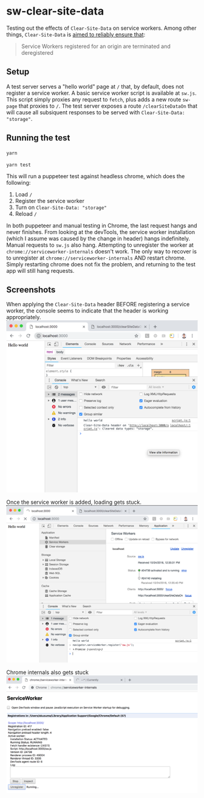 # sw-clear-site-data

Testing out the effects of `Clear-Site-Data` on service workers. Among other things, `Clear-Site-Data` is [aimed to reliably ensure that](https://www.w3.org/TR/clear-site-data/#goals):

> Service Workers registered for an origin are terminated and deregistered

## Setup

A test server serves a "hello world" page at `/` that, by default, does not register a service worker.
A basic service worker script is available at `sw.js`. This script simply proxies any request to `fetch`, plus adds a new route `sw-page` that proxies to `/`.
The test server exposes a route `/clearSiteDataOn` that will cause all subsiquent responses to be served with `Clear-Site-Data: "storage"`.

## Running the test

`yarn`

`yarn test`

This will run a puppeteer test against headless chrome, which does the following:

1. Load `/`
2. Register the service worker
3. Turn on `Clear-Site-Data: "storage"`
4. Reload `/`

In both puppeteer and manual testing in Chrome, the last request hangs and never finishes. From looking at the devTools, the service worker installation (which I assume was caused by the change in header) hangs indefinitely. Manual requests to `sw.js` also hang. Attempting to unregister the worker at `chrome://serviceworker-internals` doesn't work. The only way to recover is to unregister at `chrome://serviceworker-internals` AND restart chrome. Simply restarting chrome does not fix the problem, and returning to the test app will still hang requests.

## Screenshots

When applying the `Clear-Site-Data` header BEFORE registering a service worker, the console seems to indicate that the header is working appropriately.
![clear-site-data setup](https://raw.githubusercontent.com/asakusuma/sw-clear-site-data/master/screenshots/clear-storage-on.png "clear-site-data setup")

Once the service worker is added, loading gets stuck.
![loading stuck](https://raw.githubusercontent.com/asakusuma/sw-clear-site-data/master/screenshots/loading-stuck.png "loading stuck")

Chrome internals also gets stuck
![internals stuck](https://raw.githubusercontent.com/asakusuma/sw-clear-site-data/master/screenshots/internals-stuck.png "internals stuck")
